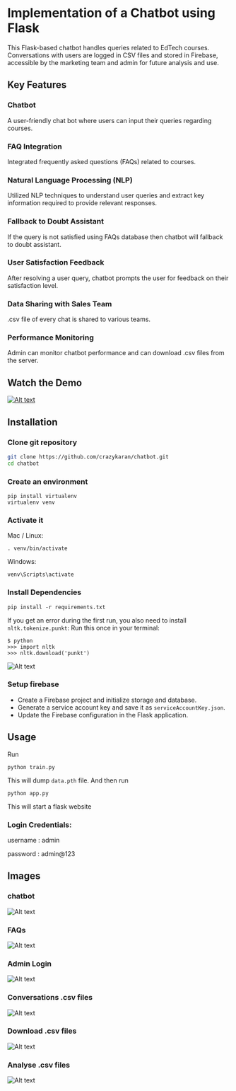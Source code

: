 # Implementation of a Chatbot using Flask 

This Flask-based chatbot handles queries related to EdTech courses. Conversations with users are logged in CSV files and stored in Firebase, accessible by the marketing team and admin for future analysis and use.

## Key Features

### Chatbot
 A user-friendly chat bot where users can input their queries regarding courses.
### FAQ Integration
Integrated frequently asked questions (FAQs) related to courses.
### Natural Language Processing (NLP)
Utilized NLP techniques to understand user queries and extract key information required to provide relevant responses.
### Fallback to Doubt Assistant
If the query is not satisfied using FAQs database then chatbot will fallback to doubt assistant.
### User Satisfaction Feedback
After resolving a user query, chatbot prompts the user for feedback on their satisfaction level.
### Data Sharing with Sales Team
.csv file of every chat is shared to various teams.
### Performance Monitoring
Admin can monitor chatbot performance and can download .csv files from the server.


## Watch the Demo
[![Alt text](static/images/thumb.png)](https://youtu.be/vYRdGWGTQks)

## Installation

### Clone git repository
```bash
git clone https://github.com/crazykaran/chatbot.git
cd chatbot
```

### Create an environment
```console
pip install virtualenv
virtualenv venv
```

### Activate it
Mac / Linux:
```console
. venv/bin/activate
```
Windows:
```console
venv\Scripts\activate
```
### Install Dependencies


 ```console
pip install -r requirements.txt
 ```

If you get an error during the first run, you also need to install `nltk.tokenize.punkt`:
Run this once in your terminal:
 ```console
$ python
>>> import nltk
>>> nltk.download('punkt')
```
![Alt text](static/images/punkt.png)
### Setup firebase
- Create a Firebase project and initialize storage and database.
- Generate a service account key and save it as `serviceAccountKey.json`.
- Update the Firebase configuration in the Flask application.

## Usage
Run
```console
python train.py
```
This will dump `data.pth` file. And then run
```console
python app.py
```
This will start a flask website

### Login Credentials:

username : admin

password : admin@123

## Images

### chatbot
![Alt text](static/images/demo1.png)
### FAQs
![Alt text](static/images/demo2.png)
### Admin Login
![Alt text](static/images/demo3.png)
### Conversations .csv files
![Alt text](static/images/demo4.png)
### Download .csv files
![Alt text](static/images/demo5.png)
### Analyse .csv files
![Alt text](static/images/demo6.png)
